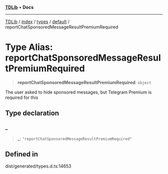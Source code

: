 [**TDLib**](../../../../../../README.md) • **Docs**

***

[TDLib](../../../../../../modules.md) / [index](../../../../../README.md) / [types](../../../README.md) / [default](../README.md) / reportChatSponsoredMessageResultPremiumRequired

# Type Alias: reportChatSponsoredMessageResultPremiumRequired

> **reportChatSponsoredMessageResultPremiumRequired**: `object`

The user asked to hide sponsored messages, but Telegram Premium is required for this

## Type declaration

### \_

> **\_**: `"reportChatSponsoredMessageResultPremiumRequired"`

## Defined in

dist/generated/types.d.ts:14653
